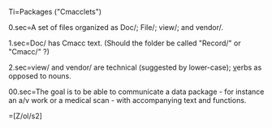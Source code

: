 Ti=Packages ("Cmacclets")

0.sec=A set of files organized as Doc/; File/; view/; and vendor/.  

1.sec=Doc/ has Cmacc text.  (Should the folder be called "Record/" or "Cmacc/" ?)

2.sec=view/ and vendor/ are technical (suggested by lower-case); <u>v</u>erbs as opposed to nouns. 

00.sec=The goal is to be able to communicate a data package - for instance an a/v work or a medical scan - with accompanying text and functions.

=[Z/ol/s2]